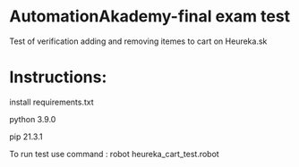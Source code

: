 
# AutomationAkademy-final exam test
 Test of verification adding and removing itemes to cart on Heureka.sk

# Instructions: 

install requirements.txt

python 3.9.0

pip 21.3.1 

To run test use command : robot heureka_cart_test.robot

